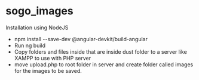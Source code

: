 # sogo_images

Installation
using NodeJS
- npm install --save-dev @angular-devkit/build-angular
- Run ng build
- Copy folders and files inside that are inside dust folder to a server like XAMPP to use with PHP server
- move upload.php to root folder in server and create folder called images for the images to be saved.
